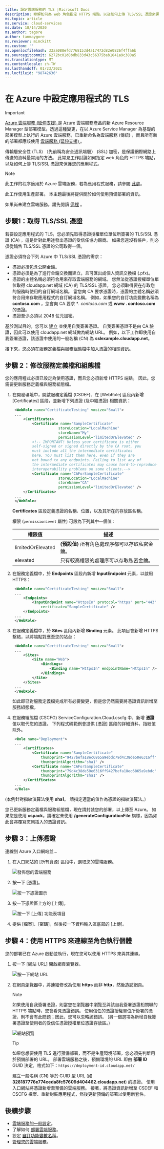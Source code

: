 ```yaml
---
title: 設定雲端服務的 TLS |Microsoft Docs
description: 瞭解如何為 web 角色指定 HTTPS 端點，以及如何上傳 TLS/SSL 憑證來保護您的應用程式。 這些範例使用 Azure 入口網站。
ms.topic: article
ms.service: cloud-services
ms.date: 10/14/2020
ms.author: tagore
author: tanmaygore
ms.reviewer: mimckitt
ms.custom: ''
ms.openlocfilehash: 33aa088efd7768153d4a17472d82e0826f4ffa6b
ms.sourcegitcommit: 6272bc01d8bdb833d43c56375bab1841a9c380a5
ms.translationtype: MT
ms.contentlocale: zh-TW
ms.lasthandoff: 01/23/2021
ms.locfileid: "98742636"
---
```

# <a name="configuring-tls-for-an-application-in-azure"></a>在 Azure 中設定應用程式的 TLS

> [!IMPORTANT]
> [Azure 雲端服務 (延伸支援) ](../cloud-services-extended-support/overview.md) 是 Azure 雲端服務產品的新 Azure Resource Manager 型部署模型。透過這種變更，在以 Azure Service Manager 為基礎的部署模型上執行的 Azure 雲端服務，已重新命名為雲端服務 (傳統) ，而且所有新的部署都應該使用 [雲端服務 (延伸支援) ](../cloud-services-extended-support/overview.md)。

傳輸層安全性 (TLS) （先前稱為安全通訊端層） (SSL) 加密，是保護網際網路上傳送的資料最常用的方法。 此常見工作討論如何指定 web 角色的 HTTPS 端點，以及如何上傳 TLS/SSL 憑證來保護您的應用程式。

> [!NOTE]
> 此工作的程序適用於 Azure 雲端服務，若為應用程式服務，請參閱 [此處](../app-service/configure-ssl-bindings.md)。
>

此工作使用生產部署。 本主題最後將提供關於如何使用預備部署的資訊。

如果尚未建立雲端服務，請先閱讀 [這裡](cloud-services-how-to-create-deploy-portal.md) 。

## <a name="step-1-get-a-tlsssl-certificate"></a>步驟1：取得 TLS/SSL 憑證
若要設定應用程式的 TLS，您必須先取得憑證授權單位單位所簽署的 TLS/SSL 憑證 (CA) ，這是針對此用途發出憑證的受信任協力廠商。 如果您還沒有帳戶，則必須從銷售 TLS/SSL 憑證的公司取得一個。

憑證必須符合下列 Azure 中 TLS/SSL 憑證的需求：

* 憑證必須包含公開金鑰。
* 憑證必須是為了進行金鑰交換而建立，且可匯出成個人資訊交換檔 (.pfx)。
* 憑證的主體名稱必須符合用來存取雲端服務的網域。 您無法從憑證授權單位單位取得 cloudapp.net 網域 (CA) 的 TLS/SSL 憑證。 您必須取得要在存取您的服務時使用的自訂網域名稱。 當您向 CA 要求憑證時，憑證的主體名稱必須符合用來存取應用程式的自訂網域名稱。 例如，如果您的自訂功能變數名稱為 **contoso.com** ，您會向 CA 要求 **_. contoso.com_* 或 **www \. contoso.com** 的憑證。
* 憑證至少必須以 2048 位元加密。

基於測試目的，您可以 [建立](cloud-services-certs-create.md) 並使用自我簽署憑證。 自我簽署憑證不是由 CA 驗證，因此可以使用 cloudapp.net 網域做為網站 URL。 例如，以下工作即使用自我簽署憑證，該憑證中使用的一般名稱 (CN) 為 **sslexample.cloudapp.net**。

接下來，您必須在服務定義檔與服務組態檔中加入憑證的相關資訊。

<a name="modify"> </a>

## <a name="step-2-modify-the-service-definition-and-configuration-files"></a>步驟 2：修改服務定義檔和組態檔
您的應用程式必須已設定為使用憑證，而且您必須新增 HTTPS 端點。 因此，您需要更新服務定義檔與服務組態檔。

1. 在開發環境中，開啟服務定義檔 (CSDEF)、在 [WebRole] 區段內新增 [Certificates] 區段，並新增下列憑證 (及中繼憑證) 相關資訊：

   ```xml
    <WebRole name="CertificateTesting" vmsize="Small">
    ...
        <Certificates>
            <Certificate name="SampleCertificate"
                        storeLocation="LocalMachine"
                        storeName="My"
                        permissionLevel="limitedOrElevated" />
            <!-- IMPORTANT! Unless your certificate is either
            self-signed or signed directly by the CA root, you
            must include all the intermediate certificates
            here. You must list them here, even if they are
            not bound to any endpoints. Failing to list any of
            the intermediate certificates may cause hard-to-reproduce
            interoperability problems on some clients.-->
            <Certificate name="CAForSampleCertificate"
                        storeLocation="LocalMachine"
                        storeName="CA"
                        permissionLevel="limitedOrElevated" />
        </Certificates>
    ...
    </WebRole>
    ```

   **Certificates** 區段定義憑證的名稱、位置，以及其所在的存放區名稱。

   權限 (`permissionLevel` 屬性) 可設為下列其中一個值：

   | 權限值 | 描述 |
   | --- | --- |
   | limitedOrElevated |**(預設值)** 所有角色處理序都可以存取私密金鑰。 |
   | elevated |只有較高權限的處理序可以存取私密金鑰。 |

2. 在服務定義檔中，於 **Endpoints** 區段內新增 **InputEndpoint** 元素，以啟用 HTTPS：

   ```xml
    <WebRole name="CertificateTesting" vmsize="Small">
    ...
        <Endpoints>
            <InputEndpoint name="HttpsIn" protocol="https" port="443"
                certificate="SampleCertificate" />
        </Endpoints>
    ...
    </WebRole>
    ```

3. 在服務定義檔中，於 **Sites** 區段內新增 **Binding** 元素。 此項目會新增 HTTPS 繫結，以將端點對應至您的站台：

   ```xml
    <WebRole name="CertificateTesting" vmsize="Small">
    ...
        <Sites>
            <Site name="Web">
                <Bindings>
                    <Binding name="HttpsIn" endpointName="HttpsIn" />
                </Bindings>
            </Site>
        </Sites>
    ...
    </WebRole>
    ```

   如此即已對服務定義檔完成所有必要變更，但是您仍然需要將憑證資訊新增至服務組態檔。
4. 在服務組態檔 (CSCFG) ServiceConfiguration.Cloud.cscfg 中，新增 **憑證** 值以取代您的憑證。 下列程式碼範例會提供 [憑證] 區段的詳細資料，指紋值除外。

   ```xml
    <Role name="Deployment">
    ...
        <Certificates>
            <Certificate name="SampleCertificate"
                thumbprint="9427befa18ec6865a9ebdc79d4c38de50e6316ff"
                thumbprintAlgorithm="sha1" />
            <Certificate name="CAForSampleCertificate"
                thumbprint="79d4c38de50e6316ff9427befa18ec6865a9ebdc"
                thumbprintAlgorithm="sha1" />
        </Certificates>
    ...
    </Role>
    ```

(本例針對指紋演算法使用 **sha1**。 請指定適當的值作為憑證的指紋演算法。)

您已更新服務定義檔與服務組態檔，現在請封裝您的部署，以上傳至 Azure。 如果您是使用 **cspack**，請確定未使用 **/generateConfigurationFile** 旗標，因為如此會將覆寫您剛插入的憑證資訊。

## <a name="step-3-upload-a-certificate"></a>步驟 3：上傳憑證
連線到 Azure 入口網站並...

1. 在入口網站的 [所有資源] 區段中，選取您的雲端服務。

    ![發佈您的雲端服務](media/cloud-services-configure-ssl-certificate-portal/browse.png)

2. 按一下 [憑證]。

    ![按一下憑證圖示](media/cloud-services-configure-ssl-certificate-portal/certificate-item.png)

3. 按一下憑證區上方的 [上傳]。

    ![按一下 [上傳] 功能表項目](media/cloud-services-configure-ssl-certificate-portal/Upload_menu.png)

4. 提供 [檔案]、[密碼]，然後按一下資料輸入區底部的 [上傳]。

## <a name="step-4-connect-to-the-role-instance-by-using-https"></a>步驟 4：使用 HTTPS 來連線至角色執行個體
您的部署已在 Azure 啟動並執行，現在您可以使用 HTTPS 來與其連線。

1. 按一下 [網站 URL] 開啟網頁瀏覽器。

   ![按一下網站 URL](media/cloud-services-configure-ssl-certificate-portal/navigate.png)

2. 在網頁瀏覽器中，將連結修改為使用 **https** 而非 **http**，然後造訪網頁。

   > [!NOTE]
   > 如果使用自我簽署憑證，則當您在瀏覽器中瀏覽至與該自我簽署憑證相關聯的 HTTPS 端點時，您會看見憑證錯誤。 使用信任的憑證授權單位所簽署的憑證，則不會有此問題；因此，您可以忽略該錯誤。 (另一個選項為新增自我簽署憑證至使用者的受信任憑證授權單位憑證存放區。)
   >
   >

   ![網站預覽](media/cloud-services-configure-ssl-certificate-portal/show-site.png)

   > [!TIP]
   > 如果您想要使用 TLS 進行預備部署，而不是生產環境部署，您必須先判斷用於預備部署的 URL。 部署雲端服務之後，預備環境的 URL 即由 **部署 ID** GUID 決定，格式如下：`https://deployment-id.cloudapp.net/`  
   >
   > 建立一般名稱 (CN) 等於 GUID 型 URL (如 **328187776e774ceda8fc57609d404462.cloudapp.net**) 的憑證。 使用入口網站將憑證新增至預備的雲端服務。 接著，將憑證資訊新增至 CSDEF 和 CSCFG 檔案、重新封裝應用程式，然後更新預備的部署以使用新套件。
   >

## <a name="next-steps"></a>後續步驟
* [雲端服務的一般設定](cloud-services-how-to-configure-portal.md)。
* 了解如何 [部署雲端服務](cloud-services-how-to-create-deploy-portal.md)。
* 設定 [自訂功能變數名稱](cloud-services-custom-domain-name-portal.md)。
* [管理您的雲端服務](cloud-services-how-to-manage-portal.md)。



